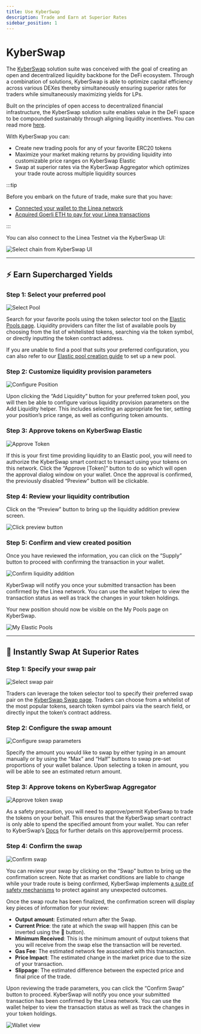 ```yaml
---
title: Use KyberSwap
description: Trade and Earn at Superior Rates
sidebar_position: 1
---
```


# KyberSwap

The [KyberSwap](http://www.kyberswap.com) solution suite was conceived with the goal of creating an open and decentralized liquidity backbone for the DeFi ecosystem. Through a combination of solutions, KyberSwap is able to optimize capital efficiency across various DEXes thereby simultaneously ensuring superior rates for traders while simultaneously maximizing yields for LPs.

Built on the principles of open access to decentralized financial infrastructure, the KyberSwap solution suite enables value in the DeFi space to be compounded sustainably through aligning liquidity incentives. You can read more [here](https://docs.kyberswap.com/).

With KyberSwap you can:

- Create new trading pools for any of your favorite ERC20 tokens
- Maximize your market making returns by providing liquidity into customizable price ranges on KyberSwap Elastic
- Swap at superior rates via the KyberSwap Aggregator which optimizes your trade route across multiple liquidity sources

:::tip

Before you embark on the future of trade, make sure that you have:

- [Connected your wallet to the Linea network](../set-up-your-wallet.mdx)
- [Acquired Goerli ETH to pay for your Linea transactions](../fund.md)

:::

You can also connect to the Linea Testnet via the KyberSwap UI:

![Select chain from KyberSwap UI](../../assets/kyberswap/KyberSwap_SelectChain.png)

---

## :zap: Earn Supercharged Yields

### Step 1: Select your preferred pool

![Select Pool](../../assets/kyberswap/KyberSwap_AddLiquidity_SelectPool.png)

Search for your favorite pools using the token selector tool on the [Elastic Pools page](https://kyberswap.com/pools/linea-goerli). Liquidity providers can filter the list of available pools by choosing from the list of whitelisted tokens, searching via the token symbol, or directly inputting the token contract address.

If you are unable to find a pool that suits your preferred configuration, you can also refer to our [Elastic pool creation guide](https://docs.kyberswap.com/liquidity-solutions/kyberswap-elastic/user-guides/elastic-pool-creation) to set up a new pool.

### Step 2: Customize liquidity provision parameters

![Configure Position](../../assets/kyberswap/KyberSwap_AddLiquidity_SelectRange.png)

Upon clicking the “Add Liquidity” button for your preferred token pool, you will then be able to configure various liquidity provision parameters on the Add Liquidity helper. This includes selecting an appropriate fee tier, setting your position’s price range, as well as configuring token amounts.

### Step 3: Approve tokens on KyberSwap Elastic

![Approve Token](../../assets/kyberswap/KyberSwap_AddLiquidity_ApproveToken.png)

If this is your first time providing liquidity to an Elastic pool, you will need to authorize the KyberSwap smart contract to transact using your tokens on this network. Click the “Approve [Token]” button to do so which will open the approval dialog window on your wallet. Once the approval is confirmed, the previously disabled “Preview” button will be clickable.

### Step 4: Review your liquidity contribution

Click on the “Preview” button to bring up the liquidity addition preview screen.

![Click preview button](../../assets/kyberswap/KyberSwap_AddLiquidity_PreviewButton.png)

### Step 5: Confirm and view created position

Once you have reviewed the information, you can click on the “Supply” button to proceed with confirming the transaction in your wallet.

![Confirm liquidity addition](../../assets/kyberswap/KyberSwap_AddLiquidity_Preview.png)

KyberSwap will notify you once your submitted transaction has been confirmed by the Linea network. You can use the wallet helper to view the transaction status as well as track the changes in your token holdings.

Your new position should now be visible on the My Pools page on KyberSwap.

![My Elastic Pools](../../assets/kyberswap/KyberSwap_AddLiquidity_MyElasticPools.png)

---

## :repeat: Instantly Swap At Superior Rates

### Step 1: Specify your swap pair

![Select swap pair](../../assets/kyberswap/KyberSwap_Swap_SelectToken.png)

Traders can leverage the token selector tool to specify their preferred swap pair on the [KyberSwap Swap page](https://kyberswap.com/swap/linea-goerli). Traders can choose from a whitelist of the most popular tokens, search token symbol pairs via the search field, or directly input the token’s contract address.

### Step 2: Configure the swap amount

![Configure swap parameters](../../assets/kyberswap/KyberSwap_Swap_ConfigureSwap.png)

Specify the amount you would like to swap by either typing in an amount manually or by using the “Max” and “Half” buttons to swap pre-set proportions of your wallet balance. Upon selecting a token in amount, you will be able to see an estimated return amount.

### Step 3: Approve tokens on KyberSwap Aggregator

![Approve token swap](../../assets/kyberswap/KyberSwap_Swap_ApproveToken.png)

As a safety precaution, you will need to approve/permit KyberSwap to trade the tokens on your behalf. This ensures that the KyberSwap smart contract is only able to spend the specified amount from your wallet. You can refer to KyberSwap’s [Docs](https://docs.kyberswap.com/kyberswap-solutions/kyberswap-interface/user-guides/instantly-swap-at-the-best-rates#step-4-approve-or-permit-contract-to-swap-tokens) for further details on this approve/permit process.

### Step 4: Confirm the swap

![Confirm swap](../../assets/kyberswap/KyberSwap_Swap_Preview.png)

You can review your swap by clicking on the “Swap” button to bring up the confirmation screen. Note that as market conditions are liable to change while your trade route is being confirmed, KyberSwap implements [a suite of safety mechanisms](https://docs.kyberswap.com/kyberswap-solutions/kyberswap-interface/user-guides/instantly-swap-at-the-best-rates#step-5-confirm-the-swap) to protect against any unexpected outcomes.

Once the swap route has been finalized, the confirmation screen will display key pieces of information for your review:

- **Output amount**: Estimated return after the Swap.
- **Current Price**: the rate at which the swap will happen (this can be inverted using the 🔁 button).
- **Minimum Received**: This is the minimum amount of output tokens that you will receive from the swap else the transaction will be reverted.
- **Gas Fee**: The estimated network fee associated with this transaction.
- **Price Impact**: The estimated change in the market price due to the size of your transaction.
- **Slippage**: The estimated difference between the expected price and final price of the trade.

Upon reviewing the trade parameters, you can click the “Confirm Swap” button to proceed. KyberSwap will notify you once your submitted transaction has been confirmed by the Linea network. You can use the wallet helper to view the transaction status as well as track the changes in your token holdings.

![Wallet view](../../assets/kyberswap/KyberSwap_Swap_WalletView.png)
